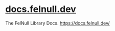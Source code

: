 # [docs.felnull.dev](https://docs.felnull.dev/)
The FelNull Library Docs.
https://docs.felnull.dev/

